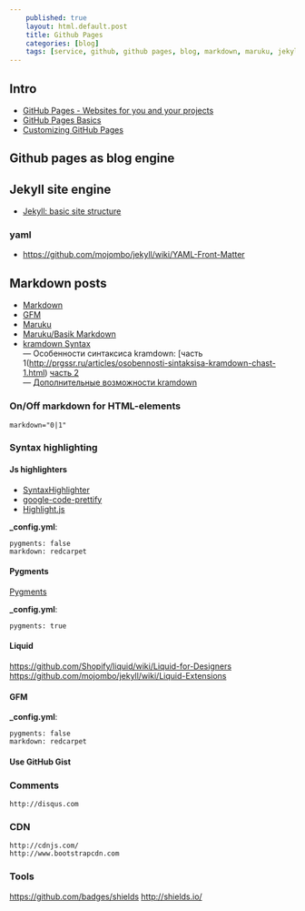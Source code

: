 ```yaml
---
    published: true
    layout: html.default.post
    title: Github Pages
    categories: [blog]
    tags: [service, github, github pages, blog, markdown, maruku, jekyll, yaml]
---
```


[GitHub]: http://github.com "GitHub"

## Intro
*   [GitHub Pages - Websites for you and your projects](https://pages.github.com/)
*   [GitHub Pages Basics](https://help.github.com/categories/github-pages-basics/)
*   [Customizing GitHub Pages](https://help.github.com/categories/customizing-github-pages/)

## Github pages as blog engine

## Jekyll site engine

* [Jekyll: basic site structure](https://github.com/mojombo/jekyll/wiki/usage)

### yaml

* <https://github.com/mojombo/jekyll/wiki/YAML-Front-Matter>

## Markdown posts

*   [Markdown](http://daringfireball.net/projects/markdown/syntax "Markdown syntax")
*   [GFM](http://github.github.com/github-flavored-markdown/ "GitHub Flavored Markdown")
*   [Maruku](http://maruku.rubyforge.org/maruku.html "Maruku - интерпретатор markdown-разметки")
*   [Maruku/Basik Markdown](http://maruku.rubyforge.org/markdown_syntax.html "Basic Markdown syntax")
*   [kramdown Syntax](http://kramdown.gettalong.org/syntax.html)  
    — Особенности синтаксиса kramdown:
    [часть 1(http://prgssr.ru/articles/osobennosti-sintaksisa-kramdown-chast-1.html)
    [часть 2](http://prgssr.ru/articles/osobennosti-sintaksisa-kramdown-chast-2.html)  
    — [Дополнительные возможности kramdown](http://prgssr.ru/articles/dopolnitelnye-vozmozhnosti-kramdown.html)  

### On/Off markdown for HTML-elements
`markdown="0|1"`

### Syntax highlighting

#### Js highlighters
*   [SyntaxHighlighter](http://alexgorbatchev.com/SyntaxHighlighter/)
*   [google-code-prettify](http://google-code-prettify.googlecode.com/svn/trunk/styles/index.html)
*   [Highlight.js](http://softwaremaniacs.org/soft/highlight/)

**_config.yml**:
```
pygments: false
markdown: redcarpet
````

#### Pygments

[Pygments](http://pygments.org/)

**_config.yml**:
```
pygments: true
```

#### Liquid
https://github.com/Shopify/liquid/wiki/Liquid-for-Designers
https://github.com/mojombo/jekyll/wiki/Liquid-Extensions

#### GFM

**_config.yml**:
```
pygments: false
markdown: redcarpet
```

#### Use GitHub Gist
<script src="http://gist.github.com/118964.js"></script>


### Comments
    http://disqus.com

### CDN
    http://cdnjs.com/
    http://www.bootstrapcdn.com

### Tools
https://github.com/badges/shields
http://shields.io/